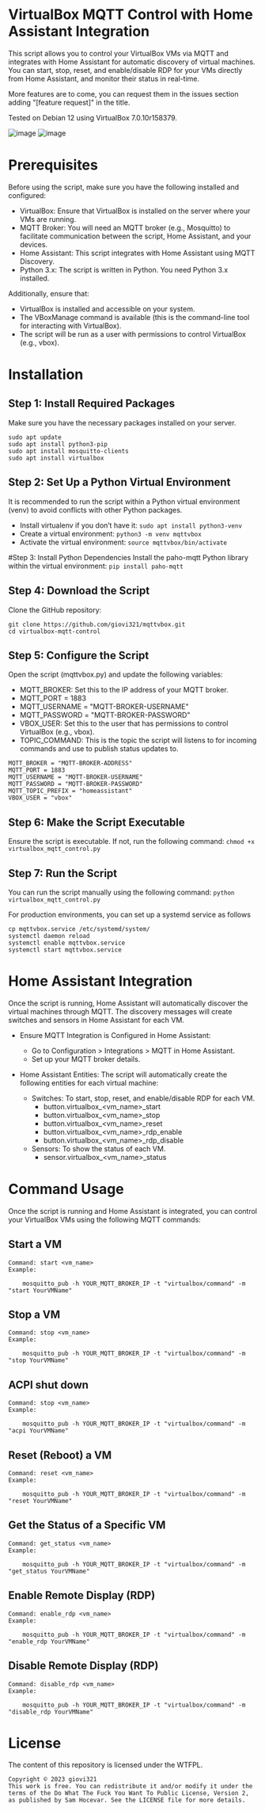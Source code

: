 # VirtualBox MQTT Control with Home Assistant Integration

This script allows you to control your VirtualBox VMs via MQTT and integrates with Home Assistant for automatic discovery of virtual machines. You can start, stop, reset, and enable/disable RDP for your VMs directly from Home Assistant, and monitor their status in real-time.

More features are to come, you can request them in the issues section adding "[feature request]" in the title.

Tested on Debian 12 using VirtualBox 7.0.10r158379.

![image](https://github.com/user-attachments/assets/60e3d6dd-5b9a-4a2a-b6dc-6a64dad489e7)
![image](https://github.com/user-attachments/assets/70b62fc5-a5cf-4a24-80a5-ae406c758f5e)

# Prerequisites
Before using the script, make sure you have the following installed and configured:
- VirtualBox: Ensure that VirtualBox is installed on the server where your VMs are running.
- MQTT Broker: You will need an MQTT broker (e.g., Mosquitto) to facilitate communication between the script, Home Assistant, and your devices.
- Home Assistant: This script integrates with Home Assistant using MQTT Discovery.
- Python 3.x: The script is written in Python. You need Python 3.x installed.

Additionally, ensure that:
- VirtualBox is installed and accessible on your system.
- The VBoxManage command is available (this is the command-line tool for interacting with VirtualBox).
- The script will be run as a user with permissions to control VirtualBox (e.g., vbox).

# Installation
## Step 1: Install Required Packages
Make sure you have the necessary packages installed on your server.
```
sudo apt update
sudo apt install python3-pip
sudo apt install mosquitto-clients
sudo apt install virtualbox
```

## Step 2: Set Up a Python Virtual Environment
It is recommended to run the script within a Python virtual environment (venv) to avoid conflicts with other Python packages.
- Install virtualenv if you don’t have it:
`sudo apt install python3-venv`
- Create a virtual environment:
`python3 -m venv mqttvbox`
- Activate the virtual environment:
`source mqttvbox/bin/activate`

#Step 3: Install Python Dependencies
Install the paho-mqtt Python library within the virtual environment:
`pip install paho-mqtt`

## Step 4: Download the Script
Clone the GitHub repository:
```
git clone https://github.com/giovi321/mqttvbox.git
cd virtualbox-mqtt-control
```

## Step 5: Configure the Script

Open the script (mqttvbox.py) and update the following variables:

- MQTT_BROKER: Set this to the IP address of your MQTT broker.
- MQTT_PORT = 1883
- MQTT_USERNAME = "MQTT-BROKER-USERNAME"
- MQTT_PASSWORD = "MQTT-BROKER-PASSWORD"
- VBOX_USER: Set this to the user that has permissions to control VirtualBox (e.g., vbox).
- TOPIC_COMMAND: This is the topic the script will listens to for incoming commands and use to publish status updates to.

```
MQTT_BROKER = "MQTT-BROKER-ADDRESS"
MQTT_PORT = 1883
MQTT_USERNAME = "MQTT-BROKER-USERNAME"
MQTT_PASSWORD = "MQTT-BROKER-PASSWORD"
MQTT_TOPIC_PREFIX = "homeassistant"
VBOX_USER = "vbox"
```

## Step 6: Make the Script Executable
Ensure the script is executable. If not, run the following command:
`chmod +x virtualbox_mqtt_control.py`

## Step 7: Run the Script
You can run the script manually using the following command:
`python virtualbox_mqtt_control.py`

For production environments, you can set up a systemd service as follows

```
cp mqttvbox.service /etc/systemd/system/
systemctl daemon reload
systemctl enable mqttvbox.service
systemctl start mqttvbox.service
```

# Home Assistant Integration
Once the script is running, Home Assistant will automatically discover the virtual machines through MQTT. The discovery messages will create switches and sensors in Home Assistant for each VM.

- Ensure MQTT Integration is Configured in Home Assistant:
    - Go to Configuration > Integrations > MQTT in Home Assistant.
    - Set up your MQTT broker details.

- Home Assistant Entities: The script will automatically create the following entities for each virtual machine:
    - Switches: To start, stop, reset, and enable/disable RDP for each VM.
        - button.virtualbox_<vm_name>_start
        - button.virtualbox_<vm_name>_stop
        - button.virtualbox_<vm_name>_reset
        - button.virtualbox_<vm_name>_rdp_enable
        - button.virtualbox_<vm_name>_rdp_disable
    - Sensors: To show the status of each VM.
        - sensor.virtualbox_<vm_name>_status

# Command Usage
Once the script is running and Home Assistant is integrated, you can control your VirtualBox VMs using the following MQTT commands:
## Start a VM
    Command: start <vm_name>
    Example:
```
    mosquitto_pub -h YOUR_MQTT_BROKER_IP -t "virtualbox/command" -m "start YourVMName"
```

## Stop a VM
    Command: stop <vm_name>
    Example:
```
    mosquitto_pub -h YOUR_MQTT_BROKER_IP -t "virtualbox/command" -m "stop YourVMName"
```

## ACPI shut down
    Command: stop <vm_name>
    Example:
```
    mosquitto_pub -h YOUR_MQTT_BROKER_IP -t "virtualbox/command" -m "acpi YourVMName"
```

## Reset (Reboot) a VM
    Command: reset <vm_name>
    Example:
```
    mosquitto_pub -h YOUR_MQTT_BROKER_IP -t "virtualbox/command" -m "reset YourVMName"
```

## Get the Status of a Specific VM
    Command: get_status <vm_name>
    Example:
```
    mosquitto_pub -h YOUR_MQTT_BROKER_IP -t "virtualbox/command" -m "get_status YourVMName"
```

## Enable Remote Display (RDP)
    Command: enable_rdp <vm_name>
    Example:
```
    mosquitto_pub -h YOUR_MQTT_BROKER_IP -t "virtualbox/command" -m "enable_rdp YourVMName"
```

## Disable Remote Display (RDP)
    Command: disable_rdp <vm_name>
    Example:
```
    mosquitto_pub -h YOUR_MQTT_BROKER_IP -t "virtualbox/command" -m "disable_rdp YourVMName"
```

# License
The content of this repository is licensed under the WTFPL.

```
Copyright © 2023 giovi321
This work is free. You can redistribute it and/or modify it under the
terms of the Do What The Fuck You Want To Public License, Version 2,
as published by Sam Hocevar. See the LICENSE file for more details.
```
